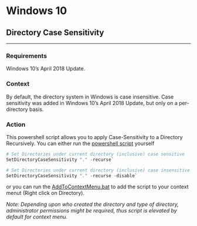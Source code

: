 # Windows 10
## Directory Case Sensitivity
---

### **Requirements** <br>
Windows 10’s April 2018 Update.

### **Context** <br>
By default, the directory system in Windows is case insensitive. Case sensitivity was added in Windows 10’s April 2018 Update, but only on a per-directory basis.

### **Action** <be>
This powershell script allows you to apply Case-Sensitivity to a Directory Recursively.
You can either run the [powershell script](Windows/Directory%20Case%20Sensitivity/SetDirCaseSensitivity.ps1) yourself
```powershell
# Set Directories under current directory (inclusive) case sensitive
SetDirectoryCaseSensitivity "." -recurse`

# Set Directories under current directory (inclusive) case insensitive
SetDirectoryCaseSensitivity "." -recurse -disable`
```
or you can run the [AddToContextMenu.bat](Windows/Directory%20Case%20Sensitivity/AddToContextMenu.bat) to add the script to your context menut (Right click on Directory).

*Note: Depending upon who created the directory and type of directory, administrator permissions might be required, thus script is elevated by default for context menu.*